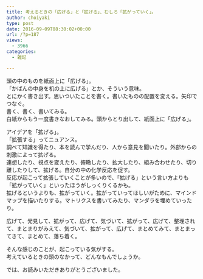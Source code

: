 ```yaml
---
title: 考えるときの「広げる」と「拡げる」、むしろ「拡がっていく」。
author: choiyaki
type: post
date: 2016-09-09T08:30:02+00:00
url: /?p=187
views:
  - 3966
categories:
  - 雑記

---
```

頭の中のものを紙面上に「広げる」。  
「かばんの中身を机の上に広げる」とか、そういう意味。  
とにかく書き出す。思いついたことを書く。書いたものの配置を変える。矢印でつなぐ。  
書く、書く、書いてみる。  
白紙からもう一度書きなおしてみる。頭からとり出して、紙面上に「広げる」。

アイデアを「拡げる」。  
「拡張する」ってニュアンス。  
調べて知識を得たり、本を読んで学んだり、人から意見を聞いたり。外部からの刺激によって拡げる。  
連想したり、視点を変えたり、俯瞰したり、拡大したり、組み合わせたり、切り離したりして、拡げる。自分の中の化学反応を促す。  
反応が起こって拡張していくことが多いので、「拡げる」という言い方よりも「拡がっていく」といったほうがしっくりくるかも。  
拡げるというよりも、拡がっていく。拡がっていってほしいがために、マインドマップを描いたりする。マトリクスを書いてみたり、マンダラを埋めていったり。

広げて、発見して、拡がって、広げて、気づいて、拡がって、広げて、整理されて、まとまりがみえて、気づいて、拡がって、広げて、まとめてみて、まとまってきて、まとめて、落ち着く。

そんな感じのことが、起こっている気がする。  
考えているときの頭のなかって、どんなもんでしょうか。

では、お読みいただきありがとうございました。
